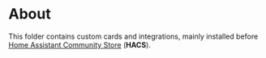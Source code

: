 # About

This folder contains custom cards and integrations, mainly installed before [Home Assistant Community Store](https://hacs.xyz/) (**HACS**).
